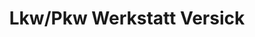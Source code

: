---
title: "Lkw/Pkw Werkstatt Versick"
url: /zuelpich/lkw-pkw-werkstatt-versick/
shop: Autowerkstatt
---